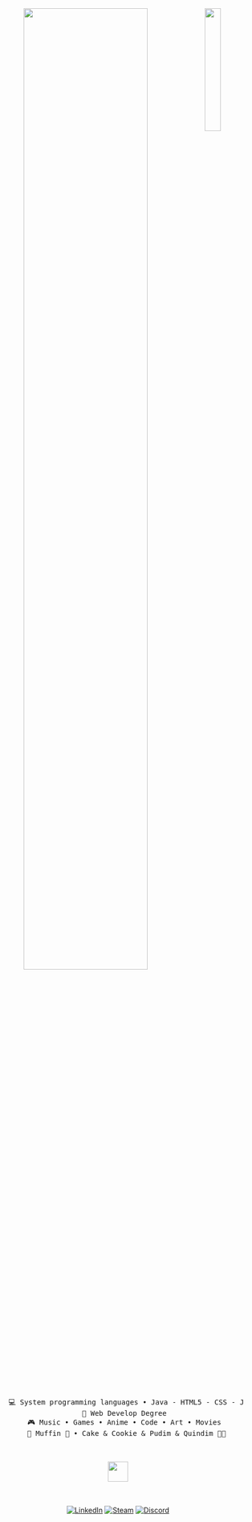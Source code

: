 <div align="center">
<img src="https://github.com/innng/innng/assets/26755058/5e0ce0fb-c544-4f8c-a307-5849165746d0" width="25%" align="right" />
<img src="https://readme-typing-svg.demolab.com?font=Inconsolata&weight=500&size=50&duration=4000&pause=300&color=A7A459&center=true&vCenter=true&multiline=true&repeat=false&random=false&width=1300&height=140&lines=Hello+hello;I'm+Ing%2C+a+tech+goblin+and+magical+girl+wannabe+%E2%9C%A9" width="70%" />
<br><br>
<pre>
    💻 System programming languages • Java - HTML5 - CSS - JSON  
    📖 Web Develop Degree 
    🎮 Music • Games • Anime • Code • Art • Movies 
    🐾 Muffin 🐰 • Cake & Cookie & Pudim & Quindim 🐤🐥
</pre>
<br><br>
<img src="https://raw.githubusercontent.com/innng/innng/master/assets/kyubey.gif" height="40" />
<br><br><br>
    
[![LinkedIn](https://img.shields.io/badge/LinkedIn-xavi--roca-0A66C2?logo=linkedin&style=for-the-badge)](https://www.linkedin.com/in/xavi-roca-759407313/)
[![Steam](https://img.shields.io/badge/Steam-enderc85yt-blue?logo=steam&style=for-the-badge)](https://steamcommunity.com/id/enderc85yt)
[![Discord](https://img.shields.io/badge/Discord-ender6553-5865F2?logo=discord&style=for-the-badge)](https://discord.com/users/ender6553)
</div>
